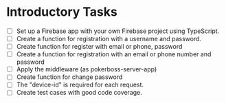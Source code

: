 # Introductory Tasks

- [ ] Set up a Firebase app with your own Firebase project using TypeScript.
- [ ] Create a function for registration with a username and password.
- [ ] Create function for register with email or phone, password
- [ ] Create a function for registration with an email or phone number and password
- [ ] Apply the middleware (as pokerboss-server-app)
- [ ] Create function for change password
- [ ] The "device-id" is required for each request.
- [ ] Create test cases with good code coverage.
